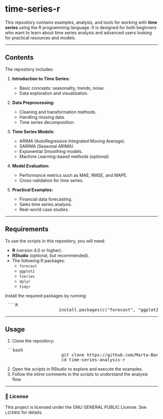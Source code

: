 # **time-series-r**

This repository contains examples, analysis, and tools for working with **time series** using the R programming language. It is designed for both beginners who want to learn about time series analysis and advanced users looking for practical resources and models.

---

## **Contents**
The repository includes:

1. **Introduction to Time Series:**
   - Basic concepts: seasonality, trends, noise.
   - Data exploration and visualization.

2. **Data Preprocessing:**
   - Cleaning and transformation methods.
   - Handling missing data.
   - Time series decomposition.

3. **Time Series Models:**
   - ARIMA (AutoRegressive Integrated Moving Average).
   - SARIMA (Seasonal ARIMA).
   - Exponential Smoothing models.
   - Machine Learning-based methods (optional).

4. **Model Evaluation:**
   - Performance metrics such as MAE, RMSE, and MAPE.
   - Cross-validation for time series.

5. **Practical Examples:**
   - Financial data forecasting.
   - Sales time series analysis.
   - Real-world case studies.
  
---

## **Requirements**
To use the scripts in this repository, you will need:

- **R** (version 4.0 or higher).
- **RStudio** (optional, but recommended).
- The following R packages:
  - `forecast`
  - `ggplot2`
  - `tseries`
  - `dplyr`
  - `tidyr`

Install the required packages by running:
 <pre markdown="1"> ```R
                     install.packages(c("forecast", "ggplot2", "tseries", "dplyr", "tidyr")) </pre>

---
## **Usage**

1. Clone the repository:
 <pre markdown="1"> ``bash
                      git clone https://github.com/Marta-Barea/time-series-analysis-r.git
                      cd time-series-analysis-r </pre>

2. Open the scripts in RStudio to explore and execute the examples.
3. Follow the inline comments in the scripts to understand the analysis flow.

---

### 📜 **License**
This project is licensed under the GNU GENERAL PUBLIC License. See `LICENSE` for details.

